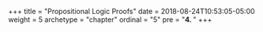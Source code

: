 +++
title = "Propositional Logic Proofs"
date = 2018-08-24T10:53:05-05:00
weight = 5
archetype = "chapter"
ordinal = "5"
pre = "<b>4. </b>"
+++
